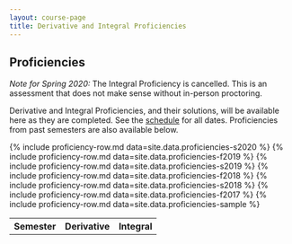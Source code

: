 ```yaml
---
layout: course-page
title: Derivative and Integral Proficiencies
---
```


## Proficiencies

_Note for Spring 2020:_ The Integral Proficiency is cancelled.  This is an assessment that does not make sense without in-person proctoring.

Derivative and Integral Proficiencies, and their solutions, will be available here as they are completed.  See the [schedule](assets/general/Spring2020/M251-Spring-2020-Schedule-addendum.pdf) for all dates.  Proficiencies from past semesters are also available below.

<div class="x-scroll">
<table class="asst-table">
<tr><th>Semester</th><th>Derivative</th><th>Integral</th></tr>
	{% include proficiency-row.md data=site.data.proficiencies-s2020 %}
	{% include proficiency-row.md data=site.data.proficiencies-f2019 %}
	{% include proficiency-row.md data=site.data.proficiencies-s2019 %}
	{% include proficiency-row.md data=site.data.proficiencies-f2018 %}
	{% include proficiency-row.md data=site.data.proficiencies-s2018 %}
	{% include proficiency-row.md data=site.data.proficiencies-f2017 %}
	{% include proficiency-row.md data=site.data.proficiencies-sample %}
</table>
</div>

